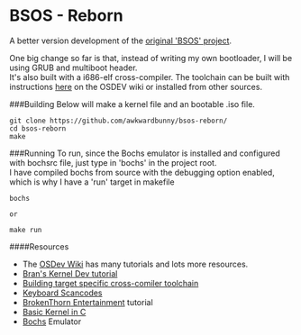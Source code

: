 BSOS - Reborn
===========
A better version development of the [original 'BSOS' project](https://github.com/aplabs/bsos).

One big change so far is that, instead of writing my own bootloader, I will be using GRUB and multiboot header.  
It's also built with a i686-elf cross-compiler. The toolchain can be built with instructions [here](http://wiki.osdev.org/GCC_Cross-Compiler) on the OSDEV wiki or installed from other sources.

###Building
Below will make a kernel file and an bootable .iso file.
```
git clone https://github.com/awkwardbunny/bsos-reborn/
cd bsos-reborn
make
```

###Running
To run, since the Bochs emulator is installed and configured with bochsrc file, just type in 'bochs' in the project root.  
I have compiled bochs from source with the debugging option enabled, which is why I have a 'run' target in makefile  
```
bochs  

or

make run
```

####Resources
* The [OSDev Wiki](http://wiki.osdev.org/) has many tutorials and lots more resources.
* [Bran's Kernel Dev tutorial](http://www.osdever.net/bkerndev/Docs/title.htm)
* [Building target specific cross-comiler toolchain](http://wiki.osdev.org/GCC_Cross-Compiler)
* [Keyboard Scancodes](http://flint.cs.yale.edu/cs422/doc/art-of-asm/pdf/APNDXC.PDF)
* [BrokenThorn Entertainment](http://www.brokenthorn.com/Resources/) tutorial
* [Basic Kernel in C](http://www.cs.vu.nl/~herbertb/misc/basickernel.pdf)
* [Bochs](http://bochs.sourceforge.net/) Emulator
